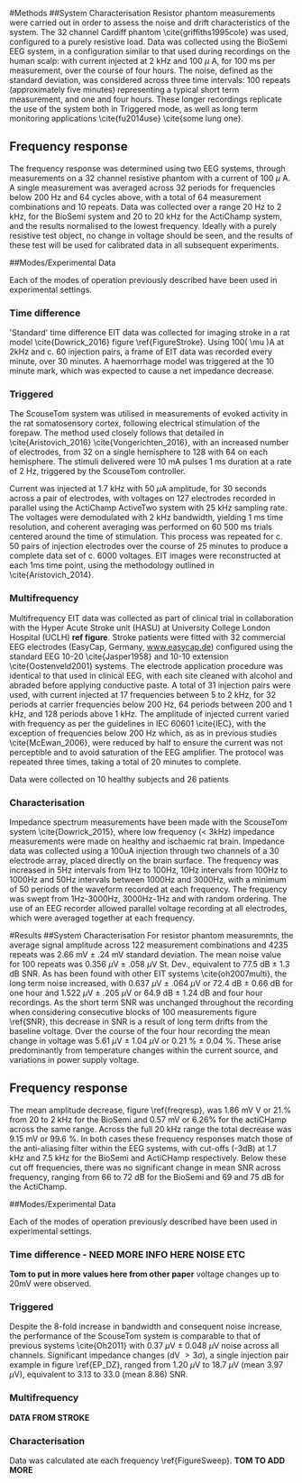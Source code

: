 #Methods
##System Characterisation
Resistor phantom measurements were carried out in order to assess the noise and drift characteristics of the system. The 32 channel Cardiff phantom \cite{griffiths1995cole} was used, configured to a purely resistive load.  Data was collected using the BioSemi EEG system, in a configuration similar to that used during recordings on the human scalp: with current injected at 2 kHz and 100 $\mu$ A, for 100 ms per measurement, over the course of four hours. The noise, defined as the standard deviation, was considered across three time intervals: 100 repeats (approximately five minutes) representing a typical short term measurement, and one and four hours. These longer recordings replicate the use of the system both in Triggered mode, as well as long term monitoring applications \cite{fu2014use} \cite{some lung one}.


## Frequency response

The frequency response was determined using two EEG systems, through measurements on a 32 channel resistive phantom with a current of 100 $\mu$ A. A single measurement was averaged across 32 periods for frequencies below 200 Hz and 64 cycles above, with a total of 64 measurement combinations and 10 repeats. Data was collected over a range 20 Hz to 2 kHz, for the BioSemi system and 20 to 20 kHz for the ActiChamp system, and the results normalised to the lowest frequency.  Ideally with a purely resistive test object, no change in voltage should be seen, and the results of these test will be used for calibrated data in all subsequent experiments.

##Modes/Experimental Data

Each of the modes of operation previously described have been used in experimental settings. 

### Time difference
'Standard' time difference EIT data was collected for imaging stroke in a rat model \cite{Dowrick_2016} figure \ref{FigureStroke}. Using 100\( \mu \)A at 2kHz and c. 60 injection pairs, a frame of EIT data was recorded every minute, over 30 minutes. A haemorrhage model was triggered at the 10 minute mark, which was expected to cause a net impedance decrease.

### Triggered

The ScouseTom system was utilised in measurements of evoked activity in the rat somatosensory cortex, following electrical stimulation of the forepaw. The method used closely follows that detailed in \cite{Aristovich_2016} \cite{Vongerichten_2016}, with an increased number of electrodes, from 32 on a single hemisphere to 128 with 64 on each hemisphere. The stimuli delivered were 10 mA pulses 1 ms duration at a rate of 2 Hz, triggered by the ScouseTom controller.

Current was injected at 1.7 kHz with 50 $\mu$A amplitude, for 30 seconds across a pair of electrodes, with voltages on 127 electrodes recorded in parallel using the ActiChamp ActiveTwo system with 25 kHz sampling rate. The voltages were demodulated with 2 kHz bandwidth, yielding 1 ms time resolution, and coherent averaging was performed on 60 500 ms trials centered around the time of stimulation. This process was repeated for c. 50 pairs of injection electrodes over the course of 25 minutes to produce a complete data set of c. 6000 voltages. EIT images were reconstructed at each 1ms time point, using the methodology outlined in \cite{Aristovich_2014}.

### Multifrequency 

Multifrequency EIT data was collected as part of clinical trial in collaboration with the Hyper Acute Stroke unit (HASU) at University College London Hospital (UCLH) **ref figure**. Stroke patients were fitted with 32 commercial EEG electrodes (EasyCap, Germany, www.easycap.de) configured using the standard EEG 10-20 \cite{Jasper1958} and 10-10 extension \cite{Oostenveld2001} systems. The electrode application procedure was identical to that used in clinical EEG, with each site cleaned with alcohol and abraded before applying conductive paste. A total of 31 injection pairs were used, with current injected at 17 frequencies between 5 to 2 kHz, for 32 periods at carrier frequencies below 200 Hz, 64 periods between 200 and 1 kHz, and 128 periods above 1 kHz. The amplitude of injected current varied with frequency as per the guidelines in IEC 60601 \cite{IEC}, with the exception of frequencies below 200 Hz which, as as in previous studies \cite{McEwan_2006}, were reduced by half to ensure the current was not perceptible and to avoid saturation of the EEG amplifier. The protocol was repeated three times, taking a total of 20 minutes to complete. 

Data were collected on 10 healthy subjects and 26 patients 

### Characterisation

Impedance spectrum measurements have been made with the ScouseTom system \cite{Dowrick_2015}, where low frequency (< 3kHz) impedance measurements were made on healthy and ischaemic rat brain. Impedance data was collected using a 100uA injection through two channels of a 30 electrode array, placed directly on the brain surface. The frequency was increased in 5Hz intervals from 1Hz to 100Hz, 10Hz intervals from 100Hz to 1000Hz and 50Hz intervals between 1000Hz and 3000Hz, with a minimum of 50 periods of the waveform recorded at each frequency. The frequency was swept from 1Hz-3000Hz, 3000Hz-1Hz and with random ordering. The use of an EEG recorder allowed parallel voltage recording at all electrodes, which were averaged together at each frequency.

#Results
##System Characterisation
For resistor phantom measuremnts, the average signal amplitude across 122 measurement combinations and 4235 repeats was 2.66 mV $\pm$ .24 mV standard deviation. The mean noise value for 100 repeats was 0.356 $\mu$V $\pm$ .058 $\mu$V St. Dev., equivalent to 77.5 dB $\pm$ 1.3 dB SNR. As has been found with other EIT systems \cite{oh2007multi}, the long term noise increased, with 0.637 $\mu$V $\pm$ .064 $\mu$V or 72.4 dB $\pm$ 0.66 dB for one hour and 1.522 $\mu$V $\pm$ .205 $\mu$V or 64.9 dB $\pm$ 1.24 dB and four hour recordings. As the short term SNR was unchanged throughout the recording when considering consecutive blocks of 100 measurements figure \ref{SNR}, this decrease in SNR is a result of long term drifts from the baseline voltage. Over the course of the four hour recording the mean change in voltage was 5.61 $\mu$V $\pm$ 1.04 $\mu$V  or 0.21 % $\pm$ 0.04 %. These arise predominantly from temperature changes within the current source, and variations in power supply voltage.

## Frequency response
The mean amplitude decrease, figure \ref{freqresp}, was 1.86 mV V or 21.%  from 20 to 2 kHz for the BioSemi and 0.57 mV or 6.26% for the actiCHamp across the same range. Across the full 20 kHz range the total decrease was 9.15 mV or  99.6 %.  In both cases these frequency responses match those of the anti-aliasing filter within the EEG systems, with cut-offs (-3dB) at 1.7 kHz and 7.5 kHz for the BioSemi and ActiCHamp respectively. Below these cut off frequencies, there was no significant change in mean SNR across frequency, ranging from 66 to 72 dB for the BioSemi and 69 and 75 dB for the ActiChamp.  

##Modes/Experimental Data

Each of the modes of operation previously described have been used in experimental settings. 

### Time difference - NEED MORE INFO HERE NOISE ETC
**Tom to put in more values here from other paper** voltage changes up to 20mV were observed.

### Triggered

Despite the 8-fold increase in bandwidth and consequent noise increase, the performance of the ScouseTom system is comparable to that of previous systems \cite{Oh2011} with 0.37 $\mu$V $\pm$ 0.048 $\mu$V noise across all channels. Significant impedance changes (dV $> 3\sigma$), a single injection pair example in figure \ref{EP_DZ}, ranged from 1.20 $\mu$V to 18.7 $\mu$V (mean 3.97 $\mu$V), equivalent to 3.13 to 33.0 (mean 8.86) SNR. 

### Multifrequency 
**DATA FROM STROKE**

### Characterisation

Data was calculated ate each frequency \ref{FigureSweep}. **TOM TO ADD MORE**


